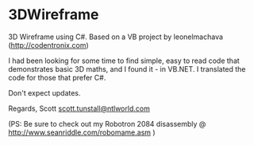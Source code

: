 # 3DWireframe
3D Wireframe using C#.   Based on a VB project by leonelmachava (http://codentronix.com)

I had been looking for some time to find simple, easy to read code that demonstrates basic 3D maths, and I found it - in VB.NET.
I translated the code for those that prefer C#.

Don't expect updates.

Regards,
Scott
scott.tunstall@ntlworld.com

(PS: Be sure to check out my Robotron 2084 disassembly @ http://www.seanriddle.com/robomame.asm )
